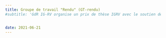 ```yaml
---
title: Groupe de travail "Rendu" (GT-rendu)
#subtitle: 'GdR IG-RV organise un prix de thèse IGRV avec le soutien des associations AFIG, AFRV et EGFR. L’objectif de ce prix de thèse est de récompenser chaque année une excellente thèse issue de la communauté du GdR IG-RV.'


date: 2021-06-21
---
```

